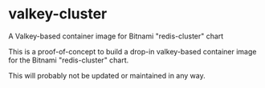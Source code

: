 # valkey-cluster
A Valkey-based container image for Bitnami "redis-cluster" chart

This is a proof-of-concept to build a drop-in valkey-based container image for the Bitnami "redis-cluster" chart.

This will probably not be updated or maintained in any way.
